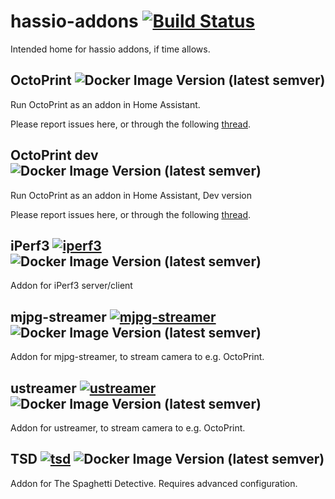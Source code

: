 # hassio-addons [![Build Status](https://travis-ci.com/fredrikbaberg/hassio-addons.svg?branch=master)](https://travis-ci.com/fredrikbaberg/hassio-addons)

Intended home for hassio addons, if time allows.

## OctoPrint ![Docker Image Version (latest semver)](https://img.shields.io/docker/v/fredrikbaberg/octoprint-amd64-image?sort=semver)

Run OctoPrint as an addon in Home Assistant.

Please report issues here, or through the following [thread](https://community.home-assistant.io/t/repository-octoprint/22883).


## OctoPrint dev ![Docker Image Version (latest semver)](https://img.shields.io/docker/v/fredrikbaberg/octoprint-dev-amd64-image?sort=semver)

Run OctoPrint as an addon in Home Assistant, Dev version

Please report issues here, or through the following [thread](https://community.home-assistant.io/t/repository-octoprint/22883).


## iPerf3 [![iperf3](https://github.com/fredrikbaberg/hassio-addons/actions/workflows/release-iperf3.yml/badge.svg)](https://github.com/fredrikbaberg/hassio-addons/actions/workflows/release-iperf3.yml) ![Docker Image Version (latest semver)](https://img.shields.io/docker/v/fredrikbaberg/addon-iperf3-amd64?sort=semver)

Addon for iPerf3 server/client

## mjpg-streamer [![mjpg-streamer](https://github.com/fredrikbaberg/hassio-addons/actions/workflows/release-mjpg-streamer.yml/badge.svg)](https://github.com/fredrikbaberg/hassio-addons/actions/workflows/release-mjpg-streamer.yml) ![Docker Image Version (latest semver)](https://img.shields.io/docker/v/fredrikbaberg/addon-mjpg-streamer-amd64?sort=semver)

Addon for mjpg-streamer, to stream camera to e.g. OctoPrint.

## ustreamer [![ustreamer](https://github.com/fredrikbaberg/hassio-addons/actions/workflows/release-ustreamer.yml/badge.svg)](https://github.com/fredrikbaberg/hassio-addons/actions/workflows/release-ustreamer.yml) ![Docker Image Version (latest semver)](https://img.shields.io/docker/v/fredrikbaberg/addon-ustreamer-amd64?sort=semver)

Addon for ustreamer, to stream camera to e.g. OctoPrint.

## TSD [![tsd](https://github.com/fredrikbaberg/hassio-addons/actions/workflows/release-tsd.yml/badge.svg)](https://github.com/fredrikbaberg/hassio-addons/actions/workflows/release-tsd.yml) ![Docker Image Version (latest semver)](https://img.shields.io/docker/v/fredrikbaberg/addon-tsd-amd64?sort=semver)

Addon for The Spaghetti Detective. Requires advanced configuration.
